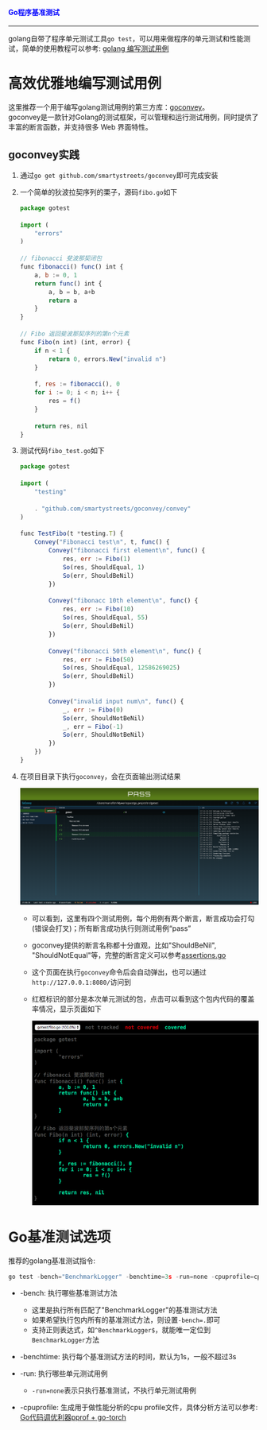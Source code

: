 #### <font color="blue">Go程序基准测试</font>

---

golang自带了程序单元测试工具`go test`，可以用来做程序的单元测试和性能测试，简单的使用教程可以参考: [golang 编写测试用例](https://github.com/astaxie/build-web-application-with-golang/blob/master/zh/11.3.md)

# 高效优雅地编写测试用例

这里推荐一个用于编写golang测试用例的第三方库：[goconvey](https://github.com/smartystreets/goconvey)。  
goconvey是一款针对Golang的测试框架，可以管理和运行测试用例，同时提供了丰富的断言函数，并支持很多 Web 界面特性。

## goconvey实践

1. 通过`go get github.com/smartystreets/goconvey`即可完成安装
2. 一个简单的狄波拉契序列的栗子，源码`fibo.go`如下

	```js
	package gotest
	
	import (
		"errors"
	)
	
	// fibonacci 斐波那契闭包
	func fibonacci() func() int {
		a, b := 0, 1
		return func() int {
			a, b = b, a+b
			return a
		}
	}
	
	// Fibo 返回斐波那契序列的第n个元素
	func Fibo(n int) (int, error) {
		if n < 1 {
			return 0, errors.New("invalid n")
		}
	
		f, res := fibonacci(), 0
		for i := 0; i < n; i++ {
			res = f()
		}
	
		return res, nil
	}
	```
	
3. 测试代码`fibo_test.go`如下

	```js
	package gotest
	
	import (
		"testing"
	
		. "github.com/smartystreets/goconvey/convey"
	)
	
	func TestFibo(t *testing.T) {
		Convey("Fibonacci test\n", t, func() {
			Convey("fibonacci first element\n", func() {
				res, err := Fibo(1)
				So(res, ShouldEqual, 1)
				So(err, ShouldBeNil)
			})
	
			Convey("fibonacc 10th element\n", func() {
				res, err := Fibo(10)
				So(res, ShouldEqual, 55)
				So(err, ShouldBeNil)
			})
	
			Convey("fibonacci 50th element\n", func() {
				res, err := Fibo(50)
				So(res, ShouldEqual, 12586269025)
				So(err, ShouldBeNil)
			})
	
			Convey("invalid input num\n", func() {
				_, err := Fibo(0)
				So(err, ShouldNotBeNil)
				_, err = Fibo(-1)
				So(err, ShouldNotBeNil)
			})
		})
	}
	```

4. 在项目目录下执行`goconvey`，会在页面输出测试结果

	![](./image/go_test_1.png)
	
	* 可以看到，这里有四个测试用例，每个用例有两个断言，断言成功会打勾(错误会打叉)；所有断言成功执行则测试用例“pass”
	* goconvey提供的断言名称都十分直观，比如"ShouldBeNil", "ShouldNotEqual"等，完整的断言定义可以参考[assertions.go](https://github.com/smartystreets/goconvey/blob/master/convey/assertions.go)
	* 这个页面在执行`goconvey`命令后会自动弹出，也可以通过`http://127.0.0.1:8080/`访问到
	* 红框标识的部分是本次单元测试的包，点击可以看到这个包内代码的覆盖率情况，显示页面如下

		![](./image/go_test_2.png)
	
# Go基准测试选项

推荐的golang基准测试指令:

```js
go test -bench="BenchmarkLogger" -benchtime=3s -run=none -cpuprofile=cpu.prof 
```

* -bench: 执行哪些基准测试方法

	* 这里是执行所有匹配了"BenchmarkLogger"的基准测试方法
	* 如果希望执行包内所有的基准测试方法，则设置`-bench=.`即可
	* 支持正则表达式，如`^BenchmarkLogger$`，就能唯一定位到`BenchmarkLogger`方法

* -benchtime: 执行每个基准测试方法的时间，默认为1s，一般不超过3s
* -run: 执行哪些单元测试用例

	* `-run=none`表示只执行基准测试，不执行单元测试用例

* -cpuprofile: 生成用于做性能分析的cpu profile文件，具体分析方法可以参考: [Go代码调优利器pprof + go-torch](./go-torch.md)
